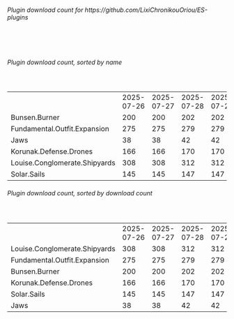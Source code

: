 <h6>Plugin download count for https://github.com/LixiChronikouOriou/ES-plugins</h6><br>
<br>
<h6>Plugin download count, sorted by name</h6><sub><sup><br>
<table>
	<tr>
		<td></td>
		<td>2025-07-26</td>
		<td>2025-07-27</td>
		<td>2025-07-28</td>
		<td>2025-07-29</td>
		<td>2025-07-30</td>
		<td>2025-07-31</td>
		<td>2025-08-01</td>
		<td>today +</td>
	</tr>
	<tr>
		<td>Bunsen.Burner</td>
		<td>200</td>
		<td>200</td>
		<td>202</td>
		<td>202</td>
		<td>202</td>
		<td>206</td>
		<td>206</td>
		<td></td>
	</tr>
	<tr>
		<td>Fundamental.Outfit.Expansion</td>
		<td>275</td>
		<td>275</td>
		<td>279</td>
		<td>279</td>
		<td>281</td>
		<td>287</td>
		<td>289</td>
		<td>+ 2</td>
	</tr>
	<tr>
		<td>Jaws</td>
		<td>38</td>
		<td>38</td>
		<td>42</td>
		<td>42</td>
		<td>42</td>
		<td>42</td>
		<td>42</td>
		<td></td>
	</tr>
	<tr>
		<td>Korunak.Defense.Drones</td>
		<td>166</td>
		<td>166</td>
		<td>170</td>
		<td>170</td>
		<td>170</td>
		<td>174</td>
		<td>174</td>
		<td></td>
	</tr>
	<tr>
		<td>Louise.Conglomerate.Shipyards</td>
		<td>308</td>
		<td>308</td>
		<td>312</td>
		<td>312</td>
		<td>312</td>
		<td>316</td>
		<td>316</td>
		<td></td>
	</tr>
	<tr>
		<td>Solar.Sails</td>
		<td>145</td>
		<td>145</td>
		<td>147</td>
		<td>147</td>
		<td>147</td>
		<td>151</td>
		<td>151</td>
		<td></td>
	</tr>
</table>
</sub></sup>
<h6>Plugin download count, sorted by download count</h6><sub><sup><br>
<table>
	<tr>
		<td></td>
		<td>2025-07-26</td>
		<td>2025-07-27</td>
		<td>2025-07-28</td>
		<td>2025-07-29</td>
		<td>2025-07-30</td>
		<td>2025-07-31</td>
		<td>2025-08-01</td>
		<td>today +</td>
	</tr>
	<tr>
		<td>Louise.Conglomerate.Shipyards</td>
		<td>308</td>
		<td>308</td>
		<td>312</td>
		<td>312</td>
		<td>312</td>
		<td>316</td>
		<td>316</td>
		<td></td>
	</tr>
	<tr>
		<td>Fundamental.Outfit.Expansion</td>
		<td>275</td>
		<td>275</td>
		<td>279</td>
		<td>279</td>
		<td>281</td>
		<td>287</td>
		<td>289</td>
		<td>+ 2</td>
	</tr>
	<tr>
		<td>Bunsen.Burner</td>
		<td>200</td>
		<td>200</td>
		<td>202</td>
		<td>202</td>
		<td>202</td>
		<td>206</td>
		<td>206</td>
		<td></td>
	</tr>
	<tr>
		<td>Korunak.Defense.Drones</td>
		<td>166</td>
		<td>166</td>
		<td>170</td>
		<td>170</td>
		<td>170</td>
		<td>174</td>
		<td>174</td>
		<td></td>
	</tr>
	<tr>
		<td>Solar.Sails</td>
		<td>145</td>
		<td>145</td>
		<td>147</td>
		<td>147</td>
		<td>147</td>
		<td>151</td>
		<td>151</td>
		<td></td>
	</tr>
	<tr>
		<td>Jaws</td>
		<td>38</td>
		<td>38</td>
		<td>42</td>
		<td>42</td>
		<td>42</td>
		<td>42</td>
		<td>42</td>
		<td></td>
	</tr>
</table>
</sub></sup>
